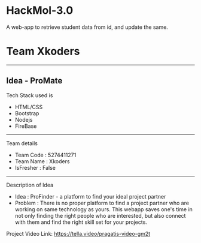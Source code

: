 # HackMol-3.0
A web-app to retrieve student data from id, and update the same.

# Team Xkoders
---
## Idea - ProMate

Tech Stack used is
* HTML/CSS
* Bootstrap
* Nodejs
* FireBase

---
Team details
* Team Code : 5274411271
* Team Name : Xkoders
* IsFresher : False

---
Description of Idea
* Idea : ProFinder - a platform to find your ideal project partner
* Problem :  There is no proper platform to find a project partner who are working on same technology as yours.
This webapp saves one's time in not only finding the right people who are interested, but also connect with them and find the right skill set for your projects.

Project Video Link:
https://tella.video/pragatis-video-gm2t
